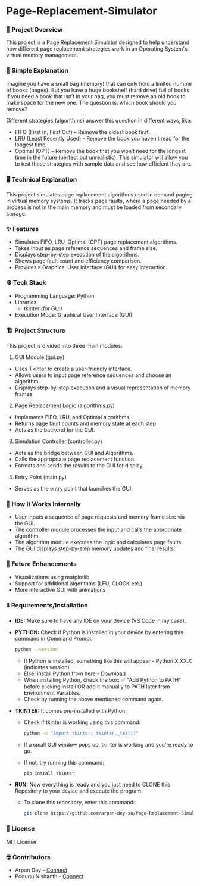 # Page-Replacement-Simulator
### 📌 Project Overview
This project is a Page Replacement Simulator designed to help understand how different page replacement strategies work in an Operating System's virtual memory management.
### 🧸 Simple Explanation
Imagine you have a small bag (memory) that can only hold a limited number of books (pages). But you have a huge bookshelf (hard drive) full of books. If you need a book that isn’t in your bag, you must remove an old book to make space for the new one. The question is: which book should you remove?

Different strategies (algorithms) answer this question in different ways, like:
- FIFO (First In, First Out) – Remove the oldest book first.
- LRU (Least Recently Used) – Remove the book you haven’t read for the longest time.
- Optimal (OPT) – Remove the book that you won’t need for the longest time in the future (perfect but unrealistic).
This simulator will allow you to test these strategies with sample data and see how efficient they are.
### 🖥️ Technical Explanation
This project simulates page replacement algorithms used in demand paging in virtual memory systems. It tracks page faults, where a page needed by a process is not in the main memory and must be loaded from secondary storage.
### ✨ Features
- Simulates FIFO, LRU, Optimal (OPT) page replacement algorithms.
- Takes input as page reference sequences and frame size.
- Displays step-by-step execution of the algorithms.
- Shows page fault count and efficiency comparison.
- Provides a Graphical User Interface (GUI) for easy interaction.
### ⚙️ Tech Stack
- Programming Language: Python
- Libraries:
  - tkinter (for GUI)
- Execution Mode: Graphical User Interface (GUI)
### 🏗️ Project Structure
This project is divided into three main modules:
1. GUI Module (gui.py)
- Uses Tkinter to create a user-friendly interface.
- Allows users to input page reference sequences and choose an algorithm.
- Displays step-by-step execution and a visual representation of memory frames.
2. Page Replacement Logic (algorithms.py)
- Implements FIFO, LRU, and Optimal algorithms.
- Returns page fault counts and memory state at each step.
- Acts as the backend for the GUI.
3. Simulation Controller (controller.py)
- Acts as the bridge between GUI and Algorithms.
- Calls the appropriate page replacement function.
- Formats and sends the results to the GUI for display.
4. Entry Point (main.py)
- Serves as the entry point that launches the GUI.
### 🚀 How It Works Internally
- User inputs a sequence of page requests and memory frame size via the GUI.
- The controller module processes the input and calls the appropriate algorithm.
- The algorithm module executes the logic and calculates page faults.
- The GUI displays step-by-step memory updates and final results.
### 📌 Future Enhancements
- Visualizations using matplotlib.
- Support for additional algorithms (LFU, CLOCK etc.)
- More interactive GUI with animations
### ⬇️ Requirements/Installation
- <b>IDE:</b> Make sure to have any IDE on your device (VS Code in my case).
- <b>PYTHON:</b> Check if Python is installed in your device by entering this command in Command Prompt:
  
  ```sh
  python --version
  ```
  - If Python is installed, something like this will appear - Python X.XX.X (indicates version)
  - Else, install Python from here - [Download](https://www.python.org/downloads/)
  - When installing Python, check the box: ✅ "Add Python to PATH" before clicking install OR add it manually to PATH later from Environment Variables.
  - Check by running the above mentioned command again.
- <b>TKINTER:</b> It comes pre-installed with Python.
  - Check if tkinter is working using this command:
    
    ```sh
    python -c "import tkinter; tkinter._test()"
    ```
  - If a small GUI window pops up, tkinter is working and you're ready to go.
  - If not, try running this command:
    
    ```sh
    pip install tkinter
    ```
- <b>RUN:</b> Now everything is ready and you just need to CLONE this Repository to your device and execute the program.
  - To clone this repository, enter this command:

    ```sh
    git clone https://github.com/arpan-dey-xo/Page-Replacement-Simulator
    ```
### 📜 License
MIT License
### 🤓 Contributors
- Arpan Dey - [Connect](https://github.com/arpan-dey-xo)
- Podugu Nishanth - [Connect](https://github.com/nishanth-podugu)
